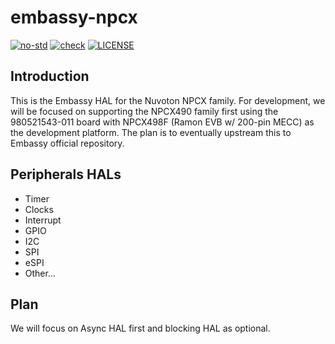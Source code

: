 # embassy-npcx

[![no-std](https://github.com/OpenDevicePartnership/embassy-npcx/actions/workflows/nostd.yml/badge.svg)](https://github.com/OpenDevicePartnership/embassy-npcx/actions/workflows/nostd.yml)
[![check](https://github.com/OpenDevicePartnership/embassy-npcx/actions/workflows/check.yml/badge.svg)](https://github.com/OpenDevicePartnership/embassy-npcx/actions/workflows/check.yml)
[![LICENSE](https://img.shields.io/badge/License-MIT-blue)](./LICENSE)

## Introduction

This is the Embassy HAL for the Nuvoton NPCX family. For development, we will be
focused on supporting the NPCX490 family first using the 980521543-011 board with 
NPCX498F (Ramon EVB w/ 200-pin MECC) as the development platform. The plan is to 
eventually upstream this to Embassy official repository.

## Peripherals HALs

* Timer
* Clocks
* Interrupt
* GPIO
* I2C
* SPI
* eSPI
* Other...

## Plan

We will focus on Async HAL first and blocking HAL as optional.

